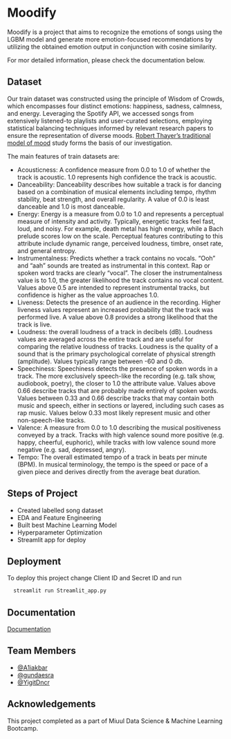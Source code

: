 
# Moodify



Moodify is a project that aims to recognize the emotions of songs using the LGBM model and generate more emotion-focused recommendations by utilizing the obtained emotion output in conjunction with cosine similarity.

For mor detailed information, please check the documentation below.




## Dataset
Our train dataset was constructed using the principle of Wisdom of Crowds, which encompasses four distinct emotions: happiness, sadness, calmness, and energy. Leveraging the Spotify API, we accessed songs from extensively listened-to playlists and user-curated selections, employing statistical balancing techniques informed by relevant research papers to ensure the representation of diverse moods. [Robert Thayer’s traditional model of mood](https://sites.tufts.edu/eeseniordesignhandbook/2015/music-mood-classification/) study forms the basis of our investigation. 


The main features of train datasets are:

- Acousticness: A confidence measure from 0.0 to 1.0 of whether the track is acoustic. 1.0 represents high confidence the track is acoustic.
- Danceability: Danceability describes how suitable a track is for dancing based on a combination of musical elements including tempo, rhythm stability, beat strength, and overall regularity. A value of 0.0 is least danceable and 1.0 is most danceable.
- Energy: Energy is a measure from 0.0 to 1.0 and represents a perceptual measure of intensity and activity. Typically, energetic tracks feel fast, loud, and noisy. For example, death metal has high energy, while a Bach prelude scores low on the scale. Perceptual features contributing to this attribute include dynamic range, perceived loudness, timbre, onset rate, and general entropy.
- Instrumentalness: Predicts whether a track contains no vocals. “Ooh” and “aah” sounds are treated as instrumental in this context. Rap or spoken word tracks are clearly “vocal”. The closer the instrumentalness value is to 1.0, the greater likelihood the track contains no vocal content. Values above 0.5 are intended to represent instrumental tracks, but confidence is higher as the value approaches 1.0.
- Liveness: Detects the presence of an audience in the recording. Higher liveness values represent an increased probability that the track was performed live. A value above 0.8 provides a strong likelihood that the track is live.
- Loudness: the overall loudness of a track in decibels (dB). Loudness values are averaged across the entire track and are useful for comparing the relative loudness of tracks. Loudness is the quality of a sound that is the primary psychological correlate of physical strength (amplitude). Values typically range between -60 and 0 db.
- Speechiness: Speechiness detects the presence of spoken words in a track. The more exclusively speech-like the recording (e.g. talk show, audiobook, poetry), the closer to 1.0 the attribute value. Values above 0.66 describe tracks that are probably made entirely of spoken words. Values between 0.33 and 0.66 describe tracks that may contain both music and speech, either in sections or layered, including such cases as rap music. Values below 0.33 most likely represent music and other non-speech-like tracks.
- Valence: A measure from 0.0 to 1.0 describing the musical positiveness conveyed by a track. Tracks with high valence sound more positive (e.g. happy, cheerful, euphoric), while tracks with low valence sound more negative (e.g. sad, depressed, angry).
- Tempo: The overall estimated tempo of a track in beats per minute (BPM). In musical terminology, the tempo is the speed or pace of a given piece and derives directly from the average beat duration.

## Steps of Project

- Created labelled song dataset
- EDA and Feature Engineering
- Built best Machine Learning Model
- Hyperparameter Optimization
- Streamlit app for deploy


## Deployment

To deploy this project change Client ID and Secret ID and run

```bash
  streamlit run Streamlit_app.py
```


## Documentation

[Documentation](https://moodify-documentation.tiiny.site)


## Team Members

- [@A1iakbar](https://github.com/A1iakbar)
- [@gundaesra]((https://github.com/gundaesra))
- [@YigitDncr](https://github.com/YigitDncr)





## Acknowledgements
This project completed as a part of Miuul Data Science & Machine Learning Bootcamp.